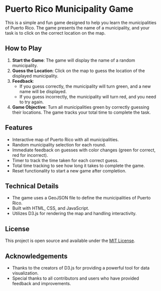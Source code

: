 # Puerto Rico Municipality Game

This is a simple and fun game designed to help you learn the municipalities of Puerto Rico. The game presents the name of a municipality, and your task is to click on the correct location on the map.

## How to Play

1. **Start the Game**: The game will display the name of a random municipality.
2. **Guess the Location**: Click on the map to guess the location of the displayed municipality.
3. **Feedback**:
   - If you guess correctly, the municipality will turn green, and a new name will be displayed.
   - If you guess incorrectly, the municipality will turn red, and you need to try again.
4. **Game Objective**: Turn all municipalities green by correctly guessing their locations. The game tracks your total time to complete the task.

## Features

- Interactive map of Puerto Rico with all municipalities.
- Random municipality selection for each round.
- Immediate feedback on guesses with color changes (green for correct, red for incorrect).
- Timer to track the time taken for each correct guess.
- Total time tracking to see how long it takes to complete the game.
- Reset functionality to start a new game after completion.

## Technical Details

- The game uses a GeoJSON file to define the municipalities of Puerto Rico.
- Built with HTML, CSS, and JavaScript.
- Utilizes D3.js for rendering the map and handling interactivity.

## License

This project is open source and available under the [MIT License](LICENSE).

## Acknowledgements

- Thanks to the creators of D3.js for providing a powerful tool for data visualization.
- Special thanks to all contributors and users who have provided feedback and improvements.

